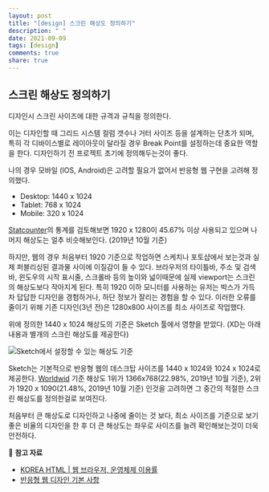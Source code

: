 ```yaml
---
layout: post
title: "[design] 스크린 해상도 정의하기"
description: " "
date: 2021-09-09
tags: [design]
comments: true
share: true
---
```



## 스크린 해상도 정의하기

디자인시 스크린 사이즈에 대한 규격과 규칙을 정의한다. 

이는 디자인할 때 그리드 시스템 컬럼 갯수나 거터 사이즈 등을 설계하는 단초가 되며, 특히 각 디바이스별로 레이아웃이 달라질 경우 Break Point를 설정하는데 중요한 역할을 한다. 디자인하기 전 프로젝트 초기에 정의해두는것이 좋다. 

나의 경우 모바일 (IOS, Android)은 고려할 필요가 없어서 반응형 웹 구현을 고려해 정의했다.

* Desktop: 1440 x 1024
* Tablet: 768 x 1024
* Mobile: 320 x 1024

 [Statcounter](https://gs.statcounter.com/screen-resolution-stats/desktop/south-korea)의 통계를 검토해보면 1920 x 1280이 45.67% 이상 사용되고 있으며 나머지 해상도는 얼추 비슷해보인다. (2019년 10월 기준)

 하지만, 웹의 경우 처음부터 1920 기준으로 작업하면 스케치나 포토샵에서 보는것과 실제 퍼블리싱된 결과물 사이에 이질감이 들 수 있다. 브라우저의 타이틀바, 주소 및 검색바, 윈도우의 시작 표시줄, 스크롤바 등의 높이와 넓이때문에 실제 viewport는 스크린의 해상도보다 작아지게 된다. 특히 1920 이하 모니터를 사용하는 유저는 박스가 가득차 답답한 디자인을 경험하거나, 하단 정보가 잘리는 경험을 할 수 있다. 이러한 오류를 줄이기 위해 기존 디자인(3년 전)은 1280x800 사이즈를 최소 사이즈로 작업했다.

 위에 정의한 1440 x 1024 해상도의 기준은 Sketch 툴에서 영향을 받았다. (XD는 아래 내용과 별개의 스크린 해상도를 제공한다)

![Sketch에서 설정할 수 있는 해상도 기준](https://github.com/onlyeon/TIL/blob/master/%40images/screen-resolution.png) 

 Sketch는 기본적으로 반응형 웹의 데스크탑 사이즈를 1440 x 1024와 1024 x 1024로 제공한다. [Worldwid](https://gs.statcounter.com/screen-resolution-stats/desktop/worldwide) 기준 해상도 1위가 1366x768(22.98%, 2019년 10월 기준), 2위가 1920 x 1090(21.48%, 2019년 10월 기준) 인것을 고려하면 그 중간의 적절한 스크린 해상도를 정의한걸로 보여진다.

 처음부터 큰 해상도로 디자인하고 나중에 줄이는 것 보다, 최소 사이즈를 기준으로 보기 좋은 비율의 디자인을 한 후 더 큰 해상도는 좌우로 사이즈를 늘려 확인해보는것이 더욱 안전하다.

📖 **참고 자료**

* [KOREA HTML | 웹 브라우저, 운영체제 이용률](https://www.koreahtml5.kr/front/stats/browser/browserUseStats.do)
* [반응형 웹 디자인 기본 사항](https://developers.google.com/web/fundamentals/design-and-ux/responsive?hl=ko)